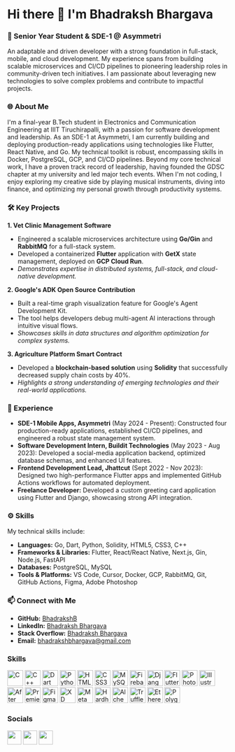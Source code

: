 # **Hi there 👋 I'm Bhadraksh Bhargava**

### **🚀 Senior Year Student & SDE-1 @ Asymmetri**

An adaptable and driven developer with a strong foundation in full-stack, mobile, and cloud development. My experience spans from building scalable microservices and CI/CD pipelines to pioneering leadership roles in community-driven tech initiatives. I am passionate about leveraging new technologies to solve complex problems and contribute to impactful projects.

### **🌐 About Me**

I'm a final-year B.Tech student in Electronics and Communication Engineering at IIIT Tiruchirapalli, with a passion for software development and leadership. As an SDE-1 at Asymmetri, I am currently building and deploying production-ready applications using technologies like Flutter, React Native, and Go. My technical toolkit is robust, encompassing skills in Docker, PostgreSQL, GCP, and CI/CD pipelines. Beyond my core technical work, I have a proven track record of leadership, having founded the GDSC chapter at my university and led major tech events. When I'm not coding, I enjoy exploring my creative side by playing musical instruments, diving into finance, and optimizing my personal growth through productivity systems.

### **🛠️ Key Projects**

**1\. Vet Clinic Management Software**

* Engineered a scalable microservices architecture using **Go/Gin** and **RabbitMQ** for a full-stack system.  
* Developed a containerized **Flutter** application with **GetX** state management, deployed on **GCP Cloud Run**.  
* *Demonstrates expertise in distributed systems, full-stack, and cloud-native development.*

**2\. Google's ADK Open Source Contribution**

* Built a real-time graph visualization feature for Google's Agent Development Kit.  
* The tool helps developers debug multi-agent AI interactions through intuitive visual flows.  
* *Showcases skills in data structures and algorithm optimization for complex systems.*

**3\. Agriculture Platform Smart Contract**

* Developed a **blockchain-based solution** using **Solidity** that successfully decreased supply chain costs by 40%.  
* *Highlights a strong understanding of emerging technologies and their real-world applications.*

### **💼 Experience**

* **SDE-1 Mobile Apps, Asymmetri** (May 2024 \- Present): Constructed four production-ready applications, established CI/CD pipelines, and engineered a robust state management system.  
* **Software Development Intern, Buildit Technologies** (May 2023 \- Aug 2023): Developed a social-media application backend, optimized database schemas, and enhanced UI features.  
* **Frontend Development Lead, Jhattcut** (Sept 2022 \- Nov 2023): Designed two high-performance Flutter apps and implemented GitHub Actions workflows for automated deployment.  
* **Freelance Developer:** Developed a custom greeting card application using Flutter and Django, showcasing strong API integration.

### **⚙️ Skills**

My technical skills include:

* **Languages:** Go, Dart, Python, Solidity, HTML5, CSS3, C++  
* **Frameworks & Libraries:** Flutter, React/React Native, Next.js, Gin, Node.js, FastAPI  
* **Databases:** PostgreSQL, MySQL  
* **Tools & Platforms:** VS Code, Cursor, Docker, GCP, RabbitMQ, Git, GitHub Actions, Figma, Adobe Photoshop

### **📫 Connect with Me**

* **GitHub:** [BhadrakshB](https://github.com/BhadrakshB)  
* **LinkedIn:** [Bhadraksh Bhargava](https://www.linkedin.com/in/bhadraksh-bhargava)  
* **Stack Overflow:** [Bhadraksh Bhargava](https://stackoverflow.com/users/18715055/bhadraksh-bhargava)  
* **Email:** [bhadrakshbhargava@gmail.com](mailto:bhadrakshbhargava@gmail.com)

### Skills


<p align="left">
<a href="https://docs.microsoft.com/en-us/cpp/?view=msvc-170" target="_blank" rel="noreferrer"><img src="https://raw.githubusercontent.com/danielcranney/readme-generator/main/public/icons/skills/c-colored.svg" width="36" height="36" alt="C" /></a>
<a href="https://docs.microsoft.com/en-us/cpp/?view=msvc-170" target="_blank" rel="noreferrer"><img src="https://raw.githubusercontent.com/danielcranney/readme-generator/main/public/icons/skills/cplusplus-colored.svg" width="36" height="36" alt="C++" /></a>
<a href="https://dart.dev/" target="_blank" rel="noreferrer"><img src="https://raw.githubusercontent.com/danielcranney/readme-generator/main/public/icons/skills/dart-colored.svg" width="36" height="36" alt="Dart" /></a>
<a href="https://www.python.org/" target="_blank" rel="noreferrer"><img src="https://raw.githubusercontent.com/danielcranney/readme-generator/main/public/icons/skills/python-colored.svg" width="36" height="36" alt="Python" /></a>
<a href="https://developer.mozilla.org/en-US/docs/Glossary/HTML5" target="_blank" rel="noreferrer"><img src="https://raw.githubusercontent.com/danielcranney/readme-generator/main/public/icons/skills/html5-colored.svg" width="36" height="36" alt="HTML5" /></a>
<a href="https://www.w3.org/TR/CSS/#css" target="_blank" rel="noreferrer"><img src="https://raw.githubusercontent.com/danielcranney/readme-generator/main/public/icons/skills/css3-colored.svg" width="36" height="36" alt="CSS3" /></a>
<a href="https://www.mysql.com/" target="_blank" rel="noreferrer"><img src="https://raw.githubusercontent.com/danielcranney/readme-generator/main/public/icons/skills/mysql-colored.svg" width="36" height="36" alt="MySQL" /></a>
<a href="https://firebase.google.com/" target="_blank" rel="noreferrer"><img src="https://raw.githubusercontent.com/danielcranney/readme-generator/main/public/icons/skills/firebase-colored.svg" width="36" height="36" alt="Firebase" /></a>
<a href="https://www.djangoproject.com/" target="_blank" rel="noreferrer"><img src="https://raw.githubusercontent.com/danielcranney/readme-generator/main/public/icons/skills/django-colored.svg" width="36" height="36" alt="Django" /></a>
<a href="https://flutter.dev/" target="_blank" rel="noreferrer"><img src="https://raw.githubusercontent.com/danielcranney/readme-generator/main/public/icons/skills/flutter-colored.svg" width="36" height="36" alt="Flutter" /></a>
<a href="https://www.adobe.com/uk/products/photoshop.html" target="_blank" rel="noreferrer"><img src="https://raw.githubusercontent.com/danielcranney/readme-generator/main/public/icons/skills/photoshop-colored.svg" width="36" height="36" alt="Photoshop" /></a>
<a href="adobe.com/uk/products/illustrator.html" target="_blank" rel="noreferrer"><img src="https://raw.githubusercontent.com/danielcranney/readme-generator/main/public/icons/skills/illustrator-colored.svg" width="36" height="36" alt="Illustrator" /></a>
<a href="https://www.adobe.com/uk/products/aftereffects.html" target="_blank" rel="noreferrer"><img src="https://raw.githubusercontent.com/danielcranney/readme-generator/main/public/icons/skills/aftereffects-colored.svg" width="36" height="36" alt="After Effects" /></a>
<a href="https://www.adobe.com/uk/products/premiere.html" target="_blank" rel="noreferrer"><img src="https://raw.githubusercontent.com/danielcranney/readme-generator/main/public/icons/skills/premierepro-colored.svg" width="36" height="36" alt="Premiere Pro" /></a>
<a href="https://www.figma.com/" target="_blank" rel="noreferrer"><img src="https://raw.githubusercontent.com/danielcranney/readme-generator/main/public/icons/skills/figma-colored.svg" width="36" height="36" alt="Figma" /></a>
<a href="https://www.adobe.com/uk/products/xd.html" target="_blank" rel="noreferrer"><img src="https://raw.githubusercontent.com/danielcranney/readme-generator/main/public/icons/skills/xd-colored.svg" width="36" height="36" alt="XD" /></a>
<a href="https://metamask.io/" target="_blank" rel="noreferrer"><img src="https://raw.githubusercontent.com/danielcranney/readme-generator/main/public/icons/skills/metamask-colored.svg" width="36" height="36" alt="MetaMask" /></a>
<a href="https://hardhat.org/" target="_blank" rel="noreferrer"><img src="https://raw.githubusercontent.com/danielcranney/readme-generator/main/public/icons/skills/hardhat-colored.svg" width="36" height="36" alt="Hardhat" /></a>
<a href="https://docs.alchemy.com/alchemy/documentation/alchemy-web3" target="_blank" rel="noreferrer"><img src="https://raw.githubusercontent.com/danielcranney/readme-generator/main/public/icons/skills/alchemy-colored.svg" width="36" height="36" alt="Alchemy" /></a>
<a href="https://trufflesuite.com" target="_blank" rel="noreferrer"><img src="https://raw.githubusercontent.com/danielcranney/readme-generator/main/public/icons/skills/truffle-colored.svg" width="36" height="36" alt="Truffle" /></a>
<a href="https://ethereum.org/en/" target="_blank" rel="noreferrer"><img src="https://raw.githubusercontent.com/danielcranney/readme-generator/main/public/icons/skills/ethereum-colored.svg" width="36" height="36" alt="Ethereum" /></a>
<a href="https://polygon.technology/" target="_blank" rel="noreferrer"><img src="https://raw.githubusercontent.com/danielcranney/readme-generator/main/public/icons/skills/polygon-colored.svg" width="36" height="36" alt="Polygon" /></a>
</p>


### Socials

<p align="left"> <a href="https://www.github.com/BhadrakshB" target="_blank" rel="noreferrer"><img src="https://blog.carltonstaffing.com/2020/09/13/national-staffing-employee-week-our-staffing-stars/linkedin-icon-logo-png-transparent/" width="32" height="32" /></a> <a href="https://www.linkedin.com/in/bhadraksh-bhargava" target="_blank" rel="noreferrer"><img src="https://raw.githubusercontent.com/danielcranney/readme-generator/main/public/icons/socials/linkedin.svg" width="32" height="32" /></a> <a href="https://www.stackoverflow.com/users/18715055/bhadraksh-bhargava" target="_blank" rel="noreferrer"><img src="https://raw.githubusercontent.com/danielcranney/readme-generator/main/public/icons/socials/stackoverflow.svg" width="32" height="32" /></a></p>
